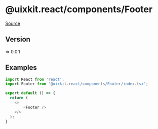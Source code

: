 # @uixkit.react/components/Footer

[Source](https://github.com/xizon/uix-kit-react/tree/main/src/client/components/Footer)

## Version

=> 0.0.1

## Examples

```js
import React from 'react';
import Footer from '@uixkit.react/components/Footer/index.tsx';

export default () => {
  return (
    <>
		<Footer />
    </>
  );
}

```
